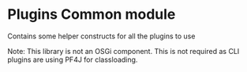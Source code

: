 # Plugins Common module

Contains some helper constructs for all the plugins to use

Note: This library is not an OSGi component. This is not required as CLI plugins are using PF4J for classloading.
